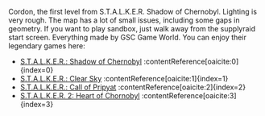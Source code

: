Cordon, the first level from S.T.A.L.K.E.R. Shadow of Chernobyl.
Lighting is very rough. The map has a lot of small issues, including some gaps in geometry.
If you want to play sandbox, just walk away from the supplyraid start screen.
Everything made by GSC Game World. You can enjoy their legendary games here:
- [S.T.A.L.K.E.R.: Shadow of Chernobyl](https://en.wikipedia.org/wiki/S.T.A.L.K.E.R.:_Shadow_of_Chernobyl) :contentReference[oaicite:0]{index=0}
- [S.T.A.L.K.E.R.: Clear Sky](https://en.wikipedia.org/wiki/S.T.A.L.K.E.R.:_Clear_Sky) :contentReference[oaicite:1]{index=1}
- [S.T.A.L.K.E.R.: Call of Pripyat](https://en.wikipedia.org/wiki/S.T.A.L.K.E.R.:_Call_of_Pripyat) :contentReference[oaicite:2]{index=2}
- [S.T.A.L.K.E.R. 2: Heart of Chornobyl](https://en.wikipedia.org/wiki/S.T.A.L.K.E.R._2) :contentReference[oaicite:3]{index=3}


